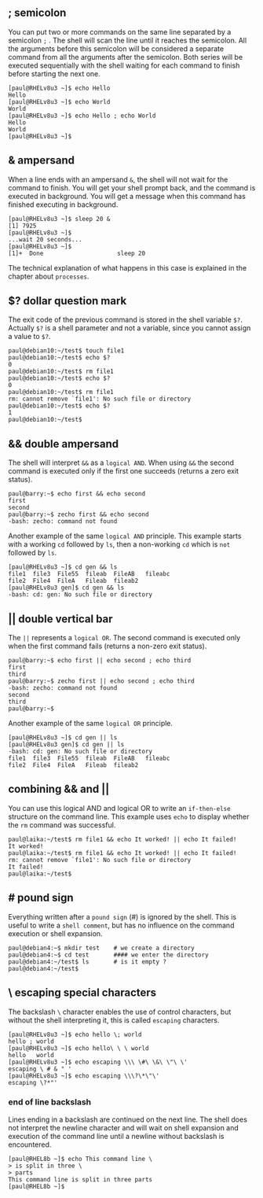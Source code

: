 ## ; semicolon

You can put two or more commands on the same line separated by a
semicolon `;` . The shell will scan the line until it
reaches the semicolon. All the arguments before this semicolon will be
considered a separate command from all the arguments after the
semicolon. Both series will be executed sequentially with the shell
waiting for each command to finish before starting the next one.

    [paul@RHELv8u3 ~]$ echo Hello
    Hello
    [paul@RHELv8u3 ~]$ echo World
    World
    [paul@RHELv8u3 ~]$ echo Hello ; echo World
    Hello
    World
    [paul@RHELv8u3 ~]$

## & ampersand

When a line ends with an ampersand `&`, the shell will not
wait for the command to finish. You will get your shell prompt back, and
the command is executed in background. You will get a message when this
command has finished executing in background.

    [paul@RHELv8u3 ~]$ sleep 20 &
    [1] 7925
    [paul@RHELv8u3 ~]$ 
    ...wait 20 seconds...
    [paul@RHELv8u3 ~]$ 
    [1]+  Done                     sleep 20

The technical explanation of what happens in this case is explained in
the chapter about `processes`.

## \$? dollar question mark

The exit code of the previous command is stored in the shell variable
`$?`. Actually `$?` is a shell parameter and not a
variable, since you cannot assign a value to `$?`.

    paul@debian10:~/test$ touch file1
    paul@debian10:~/test$ echo $?
    0
    paul@debian10:~/test$ rm file1
    paul@debian10:~/test$ echo $?
    0
    paul@debian10:~/test$ rm file1
    rm: cannot remove `file1': No such file or directory
    paul@debian10:~/test$ echo $?
    1
    paul@debian10:~/test$

## && double ampersand

The shell will interpret `&&` as a `logical AND`. When
using `&&` the second command is executed only if the first one succeeds
(returns a zero exit status).

    paul@barry:~$ echo first && echo second
    first
    second
    paul@barry:~$ zecho first && echo second
    -bash: zecho: command not found

Another example of the same `logical AND` principle. This
example starts with a working `cd` followed by `ls`, then a non-working
`cd` which is `not` followed by `ls`.

    [paul@RHELv8u3 ~]$ cd gen && ls
    file1  file3  File55  fileab  FileAB   fileabc
    file2  File4  FileA   Fileab  fileab2
    [paul@RHELv8u3 gen]$ cd gen && ls
    -bash: cd: gen: No such file or directory

## \|\| double vertical bar

The `||` represents a `logical OR`. The second command is
executed only when the first command fails (returns a non-zero exit
status).

    paul@barry:~$ echo first || echo second ; echo third
    first
    third
    paul@barry:~$ zecho first || echo second ; echo third
    -bash: zecho: command not found
    second
    third
    paul@barry:~$

Another example of the same `logical OR` principle.

    [paul@RHELv8u3 ~]$ cd gen || ls
    [paul@RHELv8u3 gen]$ cd gen || ls
    -bash: cd: gen: No such file or directory
    file1  file3  File55  fileab  FileAB   fileabc
    file2  File4  FileA   Fileab  fileab2

## combining && and \|\|

You can use this logical AND and logical OR to write an `if-then-else`
structure on the command line. This example uses `echo` to display
whether the `rm` command was successful.

    paul@laika:~/test$ rm file1 && echo It worked! || echo It failed!
    It worked!
    paul@laika:~/test$ rm file1 && echo It worked! || echo It failed!
    rm: cannot remove `file1': No such file or directory
    It failed!
    paul@laika:~/test$

## \# pound sign

Everything written after a `pound sign` (#) is ignored by
the shell. This is useful to write a `shell comment`, but
has no influence on the command execution or shell expansion.

    paul@debian4:~$ mkdir test    # we create a directory
    paul@debian4:~$ cd test       #### we enter the directory
    paul@debian4:~/test$ ls       # is it empty ?
    paul@debian4:~/test$

## \\ escaping special characters

The backslash `\` character enables the use of control
characters, but without the shell interpreting it, this is called
`escaping` characters.

    [paul@RHELv8u3 ~]$ echo hello \; world
    hello ; world
    [paul@RHELv8u3 ~]$ echo hello\ \ \ world
    hello   world
    [paul@RHELv8u3 ~]$ echo escaping \\\ \#\ \&\ \"\ \'
    escaping \ # & " '
    [paul@RHELv8u3 ~]$ echo escaping \\\?\*\"\'
    escaping \?*"'

### end of line backslash

Lines ending in a backslash are continued on the next line. The shell
does not interpret the newline character and will wait on shell
expansion and execution of the command line until a newline without
backslash is encountered.

    [paul@RHEL8b ~]$ echo This command line \
    > is split in three \
    > parts
    This command line is split in three parts
    [paul@RHEL8b ~]$

